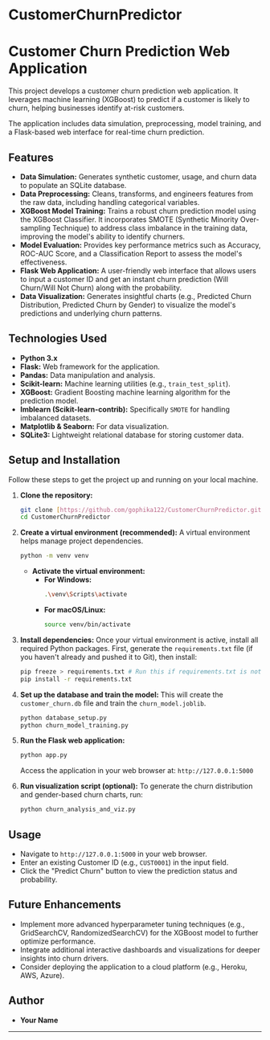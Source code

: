 # CustomerChurnPredictor
# Customer Churn Prediction Web Application

This project develops a customer churn prediction web application. It leverages machine learning (XGBoost) to predict if a customer is likely to churn, helping businesses identify at-risk customers.

The application includes data simulation, preprocessing, model training, and a Flask-based web interface for real-time churn prediction.

## Features

* **Data Simulation:** Generates synthetic customer, usage, and churn data to populate an SQLite database.
* **Data Preprocessing:** Cleans, transforms, and engineers features from the raw data, including handling categorical variables.
* **XGBoost Model Training:** Trains a robust churn prediction model using the XGBoost Classifier. It incorporates SMOTE (Synthetic Minority Over-sampling Technique) to address class imbalance in the training data, improving the model's ability to identify churners.
* **Model Evaluation:** Provides key performance metrics such as Accuracy, ROC-AUC Score, and a Classification Report to assess the model's effectiveness.
* **Flask Web Application:** A user-friendly web interface that allows users to input a customer ID and get an instant churn prediction (Will Churn/Will Not Churn) along with the probability.
* **Data Visualization:** Generates insightful charts (e.g., Predicted Churn Distribution, Predicted Churn by Gender) to visualize the model's predictions and underlying churn patterns.

## Technologies Used

* **Python 3.x**
* **Flask:** Web framework for the application.
* **Pandas:** Data manipulation and analysis.
* **Scikit-learn:** Machine learning utilities (e.g., `train_test_split`).
* **XGBoost:** Gradient Boosting machine learning algorithm for the prediction model.
* **Imblearn (Scikit-learn-contrib):** Specifically `SMOTE` for handling imbalanced datasets.
* **Matplotlib & Seaborn:** For data visualization.
* **SQLite3:** Lightweight relational database for storing customer data.

## Setup and Installation

Follow these steps to get the project up and running on your local machine.

1.  **Clone the repository:**
    ```bash
    git clone [https://github.com/gophika122/CustomerChurnPredictor.git](https://github.com/gophika122/CustomerChurnPredictor.git)
    cd CustomerChurnPredictor
    ```

2.  **Create a virtual environment (recommended):**
    A virtual environment helps manage project dependencies.
    ```bash
    python -m venv venv
    ```
    * **Activate the virtual environment:**
        * **For Windows:**
            ```bash
            .\venv\Scripts\activate
            ```
        * **For macOS/Linux:**
            ```bash
            source venv/bin/activate
            ```

3.  **Install dependencies:**
    Once your virtual environment is active, install all required Python packages. First, generate the `requirements.txt` file (if you haven't already and pushed it to Git), then install:
    ```bash
    pip freeze > requirements.txt # Run this if requirements.txt is not in your repo
    pip install -r requirements.txt
    ```

4.  **Set up the database and train the model:**
    This will create the `customer_churn.db` file and train the `churn_model.joblib`.
    ```bash
    python database_setup.py
    python churn_model_training.py
    ```

5.  **Run the Flask web application:**
    ```bash
    python app.py
    ```
    Access the application in your web browser at: `http://127.0.0.1:5000`

6.  **Run visualization script (optional):**
    To generate the churn distribution and gender-based churn charts, run:
    ```bash
    python churn_analysis_and_viz.py
    ```

## Usage

* Navigate to `http://127.0.0.1:5000` in your web browser.
* Enter an existing Customer ID (e.g., `CUST0001`) in the input field.
* Click the "Predict Churn" button to view the prediction status and probability.

## Future Enhancements

* Implement more advanced hyperparameter tuning techniques (e.g., GridSearchCV, RandomizedSearchCV) for the XGBoost model to further optimize performance.
* Integrate additional interactive dashboards and visualizations for deeper insights into churn drivers.
* Consider deploying the application to a cloud platform (e.g., Heroku, AWS, Azure).

## Author

* **Your Name**

---
